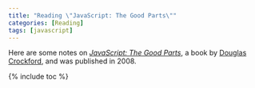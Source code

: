 ```yaml
---
title: "Reading \"JavaScript: The Good Parts\""
categories: [Reading]
tags: [javascript]
---
```


Here are some notes on [*JavaScript: The Good Parts*](http://shop.oreilly.com/product/9780596517748.do), a book by [Douglas Crockford](https://www.crockford.com/linebreaking.html), and was published in 2008.

{% include toc %}
